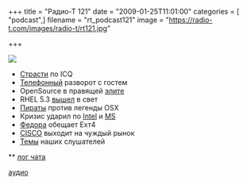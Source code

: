 +++
title = "Радио-Т 121"
date = "2009-01-25T11:01:00"
categories = [ "podcast",]
filename = "rt_podcast121"
image = "https://radio-t.com/images/radio-t/rt121.jpg"

+++

![](https://radio-t.com/images/radio-t/rt121.jpg)

- [Страсти](http://www.opennet.ru/opennews/art.shtml?num=19883) по ICQ
- [Телефонный](http://www.mobile-review.com/fullnews/main/2009/January/23.shtml#22843) разворот с гостем
- OpenSource в правящей [элите](http://www.opennet.ru/opennews/art.shtml?num=19917)
- RHEL 5.3 [вышел](http://www.opennet.ru/opennews/art.shtml?num=19869) в свет
- [Пираты](http://soft.compulenta.ru/396738/) против легенды OSX
- Кризис ударил по [Intel](http://business.compulenta.ru/396327/) и [MS](http://www.osnews.com/story/20828/Microsoft_To_Cut_5000_Jobs)
- [Федора](http://www.opennet.ru/opennews/art.shtml?num=19912) обещает Ехт4
- [CISCO](http://hard.compulenta.ru/395730/) выходит на чуждый рынок
- [Темы](http://radio-t.com/temi_dlja_vipuskov/temy-dlya-121/) наших слушателей


** [лог чата](http://chat.radio-t.com/logs/radio-t-121.html)

[аудио](http://cdn.radio-t.com/rt_podcast121.mp3)
<audio src="http://cdn.radio-t.com/rt_podcast121.mp3" preload="none"></audio>